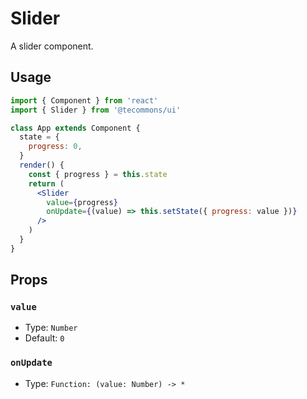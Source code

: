 # Slider

A slider component.

## Usage

```jsx
import { Component } from 'react'
import { Slider } from '@tecommons/ui'

class App extends Component {
  state = {
    progress: 0,
  }
  render() {
    const { progress } = this.state
    return (
      <Slider
        value={progress}
        onUpdate={(value) => this.setState({ progress: value })}
      />
    )
  }
}
```

## Props

### `value`

- Type: `Number`
- Default: `0`

### `onUpdate`
- Type: `Function: (value: Number) -> *`

